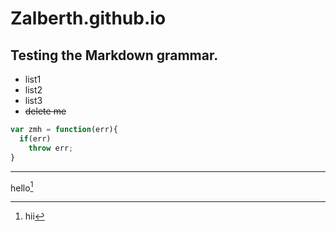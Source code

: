 # Zalberth.github.io
## Testing the Markdown grammar.
* list1
* list2
* list3
* ~~delete me~~ 

```javascript
var zmh = function(err){
  if(err)
    throw err;
}
```
---
hello[^hello]
[^hello]:hii
